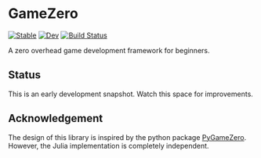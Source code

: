 # GameZero

[![Stable](https://img.shields.io/badge/docs-stable-blue.svg)](https://aviks.github.io/GameZero.jl/stable)
[![Dev](https://img.shields.io/badge/docs-dev-blue.svg)](https://aviks.github.io/GameZero.jl/dev)
[![Build Status](https://travis-ci.com/aviks/GameZero.jl.svg?branch=master)](https://travis-ci.com/aviks/GameZero.jl)

A zero overhead game development framework for beginners.

## Status
This is an early development snapshot. Watch this space for improvements.

## Acknowledgement
The design of this library is inspired by the python package [PyGameZero](https://pygame-zero.readthedocs.io). However, the Julia implementation is completely independent.
